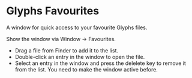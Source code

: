 # Glyphs Favourites

A window for quick access to your favourite Glyphs files.

Show the window via Window → Favourites.

- Drag a file from Finder to add it to the list.
- Double-click an entry in the window to open the file.
- Select an entry in the window and press the delelete key to remove it from the list. You need to make the window active before.
